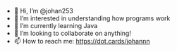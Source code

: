- 👋 Hi, I’m @johan253
- 👀 I’m interested in understanding how programs work
- 🌱 I’m currently learning Java
- 💞️ I’m looking to collaborate on anything!
- 📫 How to reach me: https://dot.cards/johannn

<!---
johan253/johan253 is a ✨ special ✨ repository because its `README.md` (this file) appears on your GitHub profile.
You can click the Preview link to take a look at your changes.
--->
